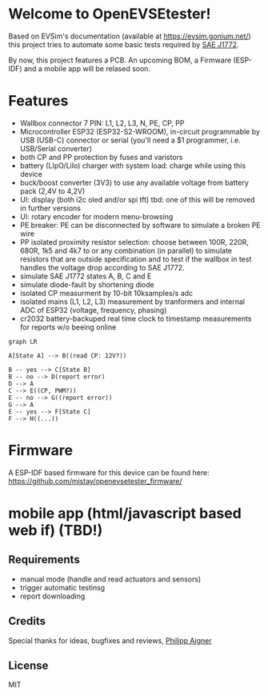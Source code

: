 
# Welcome to OpenEVSEtester!

Based on EVSim's documentation (available at https://evsim.gonium.net/) this project tries to automate some basic tests required by [SAE J1772](https://de.wikipedia.org/wiki/SAE_J1772).

By now, this project features a PCB. An upcoming BOM, a Firmware (ESP-IDF) and a mobile app will be relased soon.

# Features
- Wallbox connector 7 PIN: L1, L2, L3, N, PE, CP, PP
- Microcontroller ESP32 (ESP32-S2-WROOM), in-circuit programmable by USB (USB-C) connector or serial (you'll need a $1 programmer, i.e. USB/Serial converter)
- both CP and PP protection by fuses and varistors
- battery (LIpO/LiIo) charger with system load: charge while using this device
- buck/boost converter (3V3) to use any available voltage from battery pack (2,4V to 4,2V)
- UI: display (both i2c oled and/or spi tft) tbd: one of this will be removed in further versions
- UI: rotary encoder for modern menu-browsing
- PE breaker: PE can be disconnected by software to simulate a broken PE wire
- PP isolated proximity resistor selection: choose between 100R, 220R, 680R, 1k5 and 4k7 to or any combination (in parallel) to simulate resistors that are outside specification and to test if the wallbox in test handles the voltage drop according to SAE J1772.
- simulate SAE J1772 states A, B, C and E
- simulate diode-fault by shortening diode
- isolated CP measurment by 10-bit 10ksamples/s adc
- isolated mains (L1, L2, L3) measurement by tranformers and internal ADC of ESP32 (voltage, frequency, phasing)
- cr2032 battery-backuped real time clock to timestamp measurements for reports w/o beeing online

```mermaid
graph LR

A[State A] --> B((read CP: 12V?))

B -- yes --> C[State B]
B -- no --> D(report error)
D --> A
C --> E((CP, PWM?))
E -- no --> G((report error))
G --> A
E -- yes --> F[State C]
F --> H((...))
```

# Firmware

A ESP-IDF based firmware for this device can be found here: https://github.com/mistay/openevsetester_firmware/



# mobile app (html/javascript based web if) (TBD!)
## Requirements
- manual mode (handle and read actuators and sensors)
- trigger automatic testinsg
- report downloading

## Credits
Special thanks for ideas, bugfixes and reviews,  [Philipp Aigner](https://aignerelektronik.at)

## License
MIT
